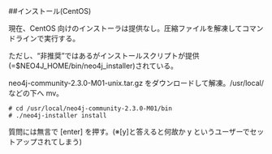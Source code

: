 ##インストール(CentOS)

現在、CentOS 向けのインストーラは提供なし。圧縮ファイルを解凍してコマンドラインで実行する。

ただし、“非推奨”ではあるがインストールスクリプトが提供(=$NEO4J_HOME/bin/neo4j_installer)されている。

neo4j-community-2.3.0-M01-unix.tar.gz をダウンロードして解凍。/usr/local/ などの下へ mv。

```
# cd /usr/local/neo4j-community-2.3.0-M01/bin
# ./neo4j-installer install
```

質問には無言で [enter] を押す。(※[y]と答えると何故か y というユーザーでセットアップされてしまう)


